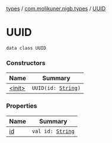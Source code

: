 [types](../../index.md) / [com.molikuner.nigb.types](../index.md) / [UUID](./index.md)

# UUID

`data class UUID`

### Constructors

| Name | Summary |
|---|---|
| [&lt;init&gt;](-init-.md) | `UUID(id: `[`String`](https://kotlinlang.org/api/latest/jvm/stdlib/kotlin/-string/index.html)`)` |

### Properties

| Name | Summary |
|---|---|
| [id](id.md) | `val id: `[`String`](https://kotlinlang.org/api/latest/jvm/stdlib/kotlin/-string/index.html) |
